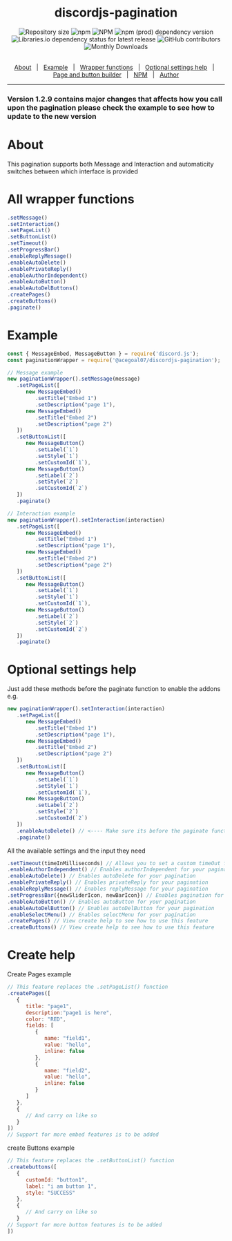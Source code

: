 <h1 align="center">discordjs-pagination</h1>
<div align="center">
   <img alt="Repository size" src="https://img.shields.io/github/repo-size/acegoal07/discordjs-pagination">
   <img alt="npm" src="https://img.shields.io/npm/v/@acegoal07/discordjs-pagination/latest">
   <img alt="NPM" src="https://img.shields.io/npm/l/@acegoal07/discordjs-pagination">
   <img alt="npm (prod) dependency version" src="https://img.shields.io/npm/dependency-version/@acegoal07/discordjs-pagination/discord.js">
   <img alt="Libraries.io dependency status for latest release" src="https://img.shields.io/github/issues-raw/acegoal07/discordjs-pagination">
   <img alt="GitHub contributors" src="https://img.shields.io/github/contributors/acegoal07/discordjs-pagination">
   <img alt="Monthly Downloads" src="https://img.shields.io/npm/dm/@acegoal07/discordjs-pagination">
</div><br>
<p align="center">
   <a href="#about">About</a> &#xa0; | &#xa0;
   <a href="#example">Example</a> &#xa0; | &#xa0;
   <a href="#functions">Wrapper functions</a> &#xa0; | &#xa0;
   <a href="#settingsHelp">Optional settings help</a> &#xa0; | &#xa0;
   <a href="#createHelp">Page and button builder</a> &#xa0; | &#xa0;
   <a href="https://www.npmjs.com/package/@acegoal07/discordjs-pagination">NPM</a> &#xa0; | &#xa0;
   <a href="https://github.com/acegoal07" target="_blank">Author</a>
</p>

---

<h3>Version 1.2.9 contains major changes that affects how you call upon the pagination please check the example to see how to update to the new version</h3>

<h1 id="about">About</h1>
This pagination supports both Message and Interaction and automaticity switches between which interface is provided

<h1 id="functions">All wrapper functions</h1>

```js
.setMessage()
.setInteraction()
.setPageList()
.setButtonList()
.setTimeout()
.setProgressBar()
.enableReplyMessage()
.enableAutoDelete()
.enablePrivateReply()
.enableAuthorIndependent()
.enableAutoButton()
.enableAutoDelButtons()
.createPages()
.createButtons()
.paginate()
```
<h1 id="example">Example</h1>

```js
const { MessageEmbed, MessageButton } = require('discord.js');
const paginationWrapper = require('@acegoal07/discordjs-pagination');

// Message example
new paginationWrapper().setMessage(message)
   .setPageList([
      new MessageEmbed()
         .setTitle("Embed 1")
         .setDescription("page 1"),
      new MessageEmbed()
         .setTitle("Embed 2")
         .setDescription("page 2")
   ])
   .setButtonList([
      new MessageButton()
         .setLabel(`1`)
         .setStyle(`1`)
         .setCustomId(`1`),
      new MessageButton()
         .setLabel(`2`)
         .setStyle(`2`)
         .setCustomId(`2`)
   ])
   .paginate()

// Interaction example
new paginationWrapper().setInteraction(interaction)
   .setPageList([
      new MessageEmbed()
         .setTitle("Embed 1")
         .setDescription("page 1"),
      new MessageEmbed()
         .setTitle("Embed 2")
         .setDescription("page 2")
   ])
   .setButtonList([
      new MessageButton()
         .setLabel(`1`)
         .setStyle(`1`)
         .setCustomId(`1`),
      new MessageButton()
         .setLabel(`2`)
         .setStyle(`2`)
         .setCustomId(`2`)
   ])
   .paginate()
```
<h1 id="settingsHelp">Optional settings help</h1>

Just add these methods before the paginate function to enable the addons e.g.
```js
new paginationWrapper().setInteraction(interaction)
   .setPageList([
      new MessageEmbed()
         .setTitle("Embed 1")
         .setDescription("page 1"),
      new MessageEmbed()
         .setTitle("Embed 2")
         .setDescription("page 2")
   ])
   .setButtonList([
      new MessageButton()
         .setLabel(`1`)
         .setStyle(`1`)
         .setCustomId(`1`),
      new MessageButton()
         .setLabel(`2`)
         .setStyle(`2`)
         .setCustomId(`2`)
   ])
   .enableAutoDelete() // <---- Make sure its before the paginate function or it wont enable
   .paginate()
```

All the available settings and the input they need
```js
.setTimeout(timeInMilliseconds) // Allows you to set a custom timeOut for your pagination
.enableAuthorIndependent() // Enables authorIndependent for your pagination
.enableAutoDelete() // Enables autoDelete for your pagination
.enablePrivateReply() // Enables privateReply for your pagination
.enableReplyMessage() // Enables replyMessage for your pagination
.setProgressBar({newSliderIcon, newBarIcon}) // Enables pagination for your pagination and allows you to edit the characters
.enableAutoButton() // Enables autoButton for your pagination
.enableAutoDelButton() // Enables autoDelButton for your pagination
.enableSelectMenu() // Enables selectMenu for your pagination
.createPages() // View create help to see how to use this feature
.createButtons() // View create help to see how to use this feature
```
<h1 id="createHelp">Create help</h1>

Create Pages example
```js
// This feature replaces the .setPageList() function
.createPages([
   {
      title: "page1",
      description:"page1 is here",
      color: "RED",
      fields: [
         {
            name: "field1",
            value: "hello",
            inline: false
         },
         {
            name: "field2",
            value: "hello",
            inline: false
         }
      ]
   },
   {
      // And carry on like so
   }
])
// Support for more embed features is to be added
```

create Buttons example
```js
// This feature replaces the .setButtonList() function
.createbuttons([
   {
      customId: "button1",
      label: "i am button 1",
      style: "SUCCESS"
   },
   {
      // And carry on like so
   }
// Support for more button features is to be added
])
```